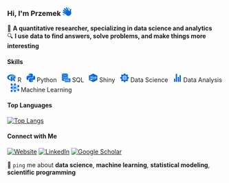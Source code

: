 ### Hi, I'm Przemek <img src="https://raw.githubusercontent.com/pmarcowski/pmarcowski/main/icons/hello.svg" alt="Hello" width="20" height="20"/>
🔢 **A quantitative researcher, specializing in data science and analytics**<br>
🔍 **I use data to find answers, solve problems, and make things more interesting**

#### Skills
<p>
  <img src="https://raw.githubusercontent.com/pmarcowski/pmarcowski/main/icons/r.svg" alt="R" width="20" height="20"/> R &nbsp;
  <img src="https://raw.githubusercontent.com/pmarcowski/pmarcowski/main/icons/python.svg" alt="Python" width="20" height="20"/> Python &nbsp;
  <img src="https://raw.githubusercontent.com/pmarcowski/pmarcowski/main/icons/sql.svg" alt="SQL" width="20" height="20"/> SQL &nbsp;
  <img src="https://raw.githubusercontent.com/pmarcowski/pmarcowski/main/icons/shiny.svg" alt="Shiny" width="20" height="20"/> Shiny &nbsp;
  <img src="https://raw.githubusercontent.com/pmarcowski/pmarcowski/main/icons/data_science.svg" alt="Data Science" width="20" height="20"/> Data Science &nbsp;
  <img src="https://raw.githubusercontent.com/pmarcowski/pmarcowski/main/icons/statistics.svg" alt="Data Analysis" width="20" height="20"/> Data Analysis &nbsp;
  <img src="https://raw.githubusercontent.com/pmarcowski/pmarcowski/main/icons/machine_learning.svg" alt="Machine Learning" width="20" height="20"/> Machine Learning
</p>

#### Top Languages
[![Top Langs](https://github-readme-stats.vercel.app/api/top-langs/?username=pmarcowski&layout=compact&hide_title=true&hide_border=false&bg_color=00000000&hide=jupyter%20notebook)](https://github.com/anuraghazra/github-readme-stats)

#### Connect with Me
[![Website](https://img.shields.io/badge/Website-2671E5?style=flat-square&logo=Chainlink&logoColor=white)](https://przemyslawmarcowski.com/)
[![LinkedIn](https://img.shields.io/badge/LinkedIn-2671E5?style=flat-square&logo=linkedin&logoColor=white)](https://www.linkedin.com/in/przemyslaw-marcowski/)
[![Google Scholar](https://img.shields.io/badge/Google%20Scholar-2671E5?style=flat-square&logo=google-scholar&logoColor=white)](https://scholar.google.pl/citations?user=sB2hWn0AAAAJ&hl=en)

💬 `ping` me about **data science**, **machine learning**, **statistical modeling**, **scientific programming**
